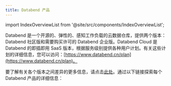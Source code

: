 ```yaml
---
title: Databend 产品
---
```

import IndexOverviewList from '@site/src/components/IndexOverviewList';

Databend 是一个开源的、弹性的、感知工作负载的云数据仓库，提供两个版本：Databend 社区版和需要购买许可的 Databend 企业版。Databend Cloud 是 Databend 的即插即用 SaaS 版本，根据服务级别提供各种用户计划。有关这些计划的详细信息，您可以访问：[https://www.databend.cn/plan](https://www.databend.cn/plan)。

要了解有关各个版本之间差异的更多信息，请点击[此处](https://www.databend.cn/databend-editions-details)。通过以下链接探索每个 Databend 产品的详细信息：

<IndexOverviewList />